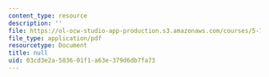 ```yaml
---
content_type: resource
description: ''
file: https://ol-ocw-studio-app-production.s3.amazonaws.com/courses/5-73-quantum-mechanics-i-fall-2018/03cd3e2a583601f1a63e379d6db7fa73_MIT5_73F18_Lec27s2.pdf
file_type: application/pdf
resourcetype: Document
title: null
uid: 03cd3e2a-5836-01f1-a63e-379d6db7fa73
---
```

